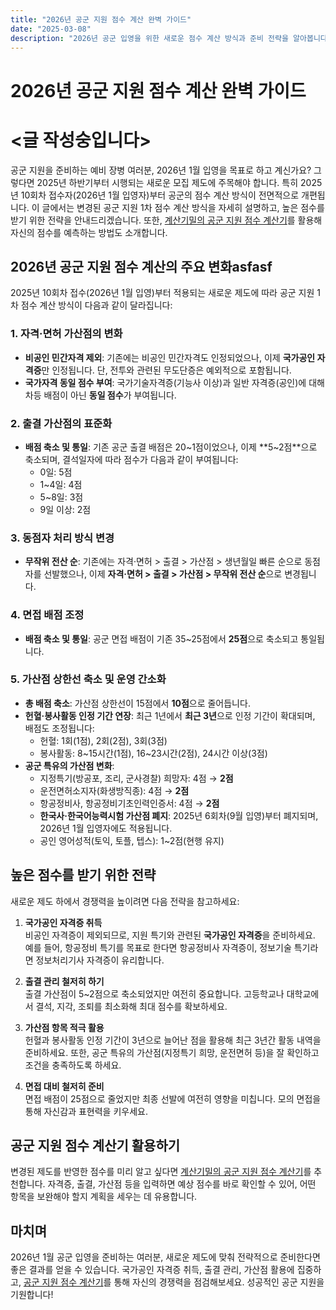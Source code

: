 ```yaml
---
title: "2026년 공군 지원 점수 계산 완벽 가이드"
date: "2025-03-08"
description: "2026년 공군 입영을 위한 새로운 점수 계산 방식과 준비 전략을 알아봅니다."
---
```


# 2026년 공군 지원 점수 계산 완벽 가이드


# <글 작성숭입니다>

공군 지원을 준비하는 예비 장병 여러분, 2026년 1월 입영을 목표로 하고 계신가요? 그렇다면 2025년 하반기부터 시행되는 새로운 모집 제도에 주목해야 합니다. 특히 2025년 10회차 접수자(2026년 1월 입영자)부터 공군의 점수 계산 방식이 전면적으로 개편됩니다. 이 글에서는 변경된 공군 지원 1차 점수 계산 방식을 자세히 설명하고, 높은 점수를 받기 위한 전략을 안내드리겠습니다. 또한, [계산기밀의 공군 지원 점수 계산기](/scorecalculator)를 활용해 자신의 점수를 예측하는 방법도 소개합니다.

## 2026년 공군 지원 점수 계산의 주요 변화asfasf

2025년 10회차 접수(2026년 1월 입영)부터 적용되는 새로운 제도에 따라 공군 지원 1차 점수 계산 방식이 다음과 같이 달라집니다:

### 1. **자격·면허 가산점의 변화**
- **비공인 민간자격 제외**: 기존에는 비공인 민간자격도 인정되었으나, 이제 **국가공인 자격증**만 인정됩니다. 단, 전투와 관련된 무도단증은 예외적으로 포함됩니다.
- **국가자격 동일 점수 부여**: 국가기술자격증(기능사 이상)과 일반 자격증(공인)에 대해 차등 배점이 아닌 **동일 점수**가 부여됩니다.

### 2. **출결 가산점의 표준화**
- **배점 축소 및 통일**: 기존 공군 출결 배점은 20~1점이었으나, 이제 **5~2점**으로 축소되며, 결석일자에 따라 점수가 다음과 같이 부여됩니다:
  - 0일: 5점
  - 1~4일: 4점
  - 5~8일: 3점
  - 9일 이상: 2점

### 3. **동점자 처리 방식 변경**
- **무작위 전산 순**: 기존에는 자격·면허 > 출결 > 가산점 > 생년월일 빠른 순으로 동점자를 선발했으나, 이제 **자격·면허 > 출결 > 가산점 > 무작위 전산 순**으로 변경됩니다.

### 4. **면접 배점 조정**
- **배점 축소 및 통일**: 공군 면접 배점이 기존 35~25점에서 **25점**으로 축소되고 통일됩니다.

### 5. **가산점 상한선 축소 및 운영 간소화**
- **총 배점 축소**: 가산점 상한선이 15점에서 **10점**으로 줄어듭니다.
- **헌혈·봉사활동 인정 기간 연장**: 최근 1년에서 **최근 3년**으로 인정 기간이 확대되며, 배점도 조정됩니다:
  - 헌혈: 1회(1점), 2회(2점), 3회(3점)
  - 봉사활동: 8~15시간(1점), 16~23시간(2점), 24시간 이상(3점)
- **공군 특유의 가산점 변화**:
  - 지정특기(방공포, 조리, 군사경찰) 희망자: 4점 → **2점**
  - 운전면허소지자(화생방직종): 4점 → **2점**
  - 항공정비사, 항공정비기초인력인증서: 4점 → **2점**
  - **한국사·한국어능력시험 가산점 폐지**: 2025년 6회차(9월 입영)부터 폐지되며, 2026년 1월 입영자에도 적용됩니다.
  - 공인 영어성적(토익, 토플, 텝스): 1~2점(현행 유지)

## 높은 점수를 받기 위한 전략

새로운 제도 하에서 경쟁력을 높이려면 다음 전략을 참고하세요:

1. **국가공인 자격증 취득**  
   비공인 자격증이 제외되므로, 지원 특기와 관련된 **국가공인 자격증**을 준비하세요. 예를 들어, 항공정비 특기를 목표로 한다면 항공정비사 자격증이, 정보기술 특기라면 정보처리기사 자격증이 유리합니다.

2. **출결 관리 철저히 하기**  
   출결 가산점이 5~2점으로 축소되었지만 여전히 중요합니다. 고등학교나 대학교에서 결석, 지각, 조퇴를 최소화해 최대 점수를 확보하세요.

3. **가산점 항목 적극 활용**  
   헌혈과 봉사활동 인정 기간이 3년으로 늘어난 점을 활용해 최근 3년간 활동 내역을 준비하세요. 또한, 공군 특유의 가산점(지정특기 희망, 운전면허 등)을 잘 확인하고 조건을 충족하도록 하세요.

4. **면접 대비 철저히 준비**  
   면접 배점이 25점으로 줄었지만 최종 선발에 여전히 영향을 미칩니다. 모의 면접을 통해 자신감과 표현력을 키우세요.

## 공군 지원 점수 계산기 활용하기

변경된 제도를 반영한 점수를 미리 알고 싶다면 [계산기밀의 공군 지원 점수 계산기](/scorecalculator)를 추천합니다. 자격증, 출결, 가산점 등을 입력하면 예상 점수를 바로 확인할 수 있어, 어떤 항목을 보완해야 할지 계획을 세우는 데 유용합니다.

## 마치며

2026년 1월 공군 입영을 준비하는 여러분, 새로운 제도에 맞춰 전략적으로 준비한다면 좋은 결과를 얻을 수 있습니다. 국가공인 자격증 취득, 출결 관리, 가산점 활용에 집중하고, [공군 지원 점수 계산기](/scorecalculator)를 통해 자신의 경쟁력을 점검해보세요. 성공적인 공군 지원을 기원합니다!